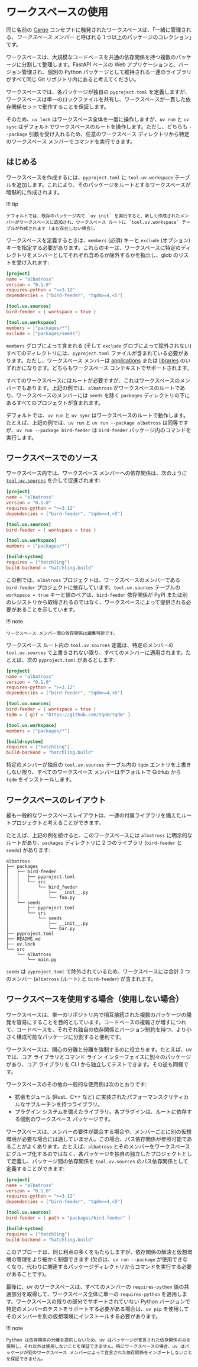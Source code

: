 # ワークスペースの使用

同じ名前の [Cargo](https://doc.rust-lang.org/cargo/reference/workspaces.html) コンセプトに触発されたワークスペースは、「一緒に管理される、_ワークスペース メンバー_ と呼ばれる 1 つ以上のパッケージのコレクション」です。

ワークスペースは、大規模なコードベースを共通の依存関係を持つ複数のパッケージに分割して整理します。FastAPI ベースの Web アプリケーションと、バージョン管理され、個別の Python パッケージとして維持される一連のライブラリがすべて同じ Git リポジトリ内にあると考えてください。

ワークスペースでは、各パッケージが独自の `pyproject.toml` を定義しますが、ワークスペースは単一のロックファイルを共有し、ワークスペースが一貫した依存関係セットで動作することを保証します。

そのため、`uv lock` はワークスペース全体を一度に操作しますが、`uv run` と `uv sync` はデフォルトでワークスペースのルートを操作します。ただし、どちらも `--package` 引数を受け入れるため、任意のワークスペース ディレクトリから特定のワークスペース メンバーでコマンドを実行できます。

## はじめる

ワークスペースを作成するには、`pyproject.toml` に `tool.uv.workspace` テーブルを追加します。これにより、そのパッケージをルートとするワークスペースが暗黙的に作成されます。

!!! tip

    デフォルトでは、既存のパッケージ内で `uv init` を実行すると、新しく作成されたメンバーがワークスペースに追加され、ワー​​クスペース ルートに `tool.uv.workspace` テーブルが作成されます (まだ存在しない場合)。

ワークスペースを定義するときは、`members` (必須) キーと `exclude` (オプション) キーを指定する必要があります。これらのキーは、ワークスペースに特定のディレクトリをメンバーとしてそれぞれ含めるか除外するかを指示し、glob のリストを受け入れます:

```toml title="pyproject.toml"
[project]
name = "albatross"
version = "0.1.0"
requires-python = ">=3.12"
dependencies = ["bird-feeder", "tqdm>=4,<5"]

[tool.uv.sources]
bird-feeder = { workspace = true }

[tool.uv.workspace]
members = ["packages/*"]
exclude = ["packages/seeds"]
```

`members` グロブによって含まれる (そして `exclude` グロブによって除外されない) すべてのディレクトリには、`pyproject.toml` ファイルが含まれている必要があります。ただし、ワークスペース メンバーは [applications](./init.md#applications) または [libraries](./init.md#libraries) のいずれかになります。どちらもワークスペース コンテキストでサポートされます。

すべてのワークスペースにはルートが必要ですが、これはワークスペースのメンバーでもあります。上記の例では、`albatross` がワークスペースのルートであり、ワークスペースのメンバーには `seeds` を除く `packages` ディレクトリの下にあるすべてのプロジェクトが含まれます。

デフォルトでは、`uv run` と `uv sync` はワークスペースのルートで動作します。たとえば、上記の例では、`uv run` と `uv run --package albatross` は同等ですが、`uv run --package bird-feeder` は `bird-feeder` パッケージ内のコマンドを実行します。

## ワークスペースでのソース

ワークスペース内では、ワークスペース メンバーへの依存関係は、次のように [`tool.uv.sources`](./dependencies.md) を介して促進されます:

```toml title="pyproject.toml"
[project]
name = "albatross"
version = "0.1.0"
requires-python = ">=3.12"
dependencies = ["bird-feeder", "tqdm>=4,<5"]

[tool.uv.sources]
bird-feeder = { workspace = true }

[tool.uv.workspace]
members = ["packages/*"]

[build-system]
requires = ["hatchling"]
build-backend = "hatchling.build"
```

この例では、`albatross` プロジェクトは、ワークスペースのメンバーである `bird-feeder` プロジェクトに依存しています。`tool.uv.sources` テーブルの `workspace = true` キーと値のペアは、`bird-feeder` 依存関係が PyPI または別のレジストリから取得されるのではなく、ワークスペースによって提供される必要があることを示しています。

!!! note

    ワークスペース メンバー間の依存関係は編集可能です。

ワークスペース ルート内の `tool.uv.sources` 定義は、特定のメンバーの `tool.uv.sources` で上書きされない限り、すべてのメンバーに適用されます。たとえば、次の `pyproject.toml` があるとします:

```toml title="pyproject.toml"
[project]
name = "albatross"
version = "0.1.0"
requires-python = ">=3.12"
dependencies = ["bird-feeder", "tqdm>=4,<5"]

[tool.uv.sources]
bird-feeder = { workspace = true }
tqdm = { git = "https://github.com/tqdm/tqdm" }

[tool.uv.workspace]
members = ["packages/*"]

[build-system]
requires = ["hatchling"]
build-backend = "hatchling.build"
```

特定のメンバーが独自の `tool.uv.sources` テーブル内の `tqdm` エントリを上書きしない限り、すべてのワークスペース メンバーはデフォルトで GitHub から `tqdm` をインストールします。

## ワークスペースのレイアウト

最も一般的なワークスペースレイアウトは、一連の付属ライブラリを備えたルートプロジェクトと考えることができます。

たとえば、上記の例を続けると、このワークスペースには `albatross` に明示的なルートがあり、`packages` ディレクトリに 2 つのライブラリ (`bird-feeder` と `seeds`) があります:

```text
albatross
├── packages
│   ├── bird-feeder
│   │   ├── pyproject.toml
│   │   └── src
│   │       └── bird_feeder
│   │           ├── __init__.py
│   │           └── foo.py
│   └── seeds
│       ├── pyproject.toml
│       └── src
│           └── seeds
│               ├── __init__.py
│               └── bar.py
├── pyproject.toml
├── README.md
├── uv.lock
└── src
    └── albatross
        └── main.py
```

`seeds` は `pyproject.toml` で除外されているため、ワークスペースには合計 2 つのメンバー (`albatross` (ルート) と `bird-feeder`) が含まれます。

## ワークスペースを使用する場合（使用しない場合）

ワークスペースは、単一のリポジトリ内で相互接続された複数のパッケージの開発を容易にすることを目的としています。コードベースの複雑さが増すにつれて、コードベースを、それぞれ独自の依存関係とバージョン制約を持つ、より小さく構成可能なパッケージに分割すると便利です。

ワークスペースは、関心の分離と分離を強制するのに役立ちます。たとえば、uv では、コア ライブラリとコマンド ライン インターフェイスに別々のパッケージがあり、コア ライブラリを CLI から独立してテストできます。その逆も同様です。

ワークスペースのその他の一般的な使用例は次のとおりです:

- 拡張モジュール (Rust、C++ など) に実装されたパフォーマンスクリティカルなサブルーチンを持つライブラリ。
- プラグイン システムを備えたライブラリ。各プラグインは、ルートに依存する個別のワークスペース パッケージです。

ワークスペースは、メンバーの要件が競合する場合や、メンバーごとに別の仮想環境が必要な場合には適していません。この場合、パス依存関係が参照可能であることがよくあります。たとえば、`albatross` とそのメンバーをワークスペースにグループ化するのではなく、各パッケージを独自の独立したプロジェクトとして定義し、パッケージ間の依存関係を `tool.uv.sources` のパス依存関係として定義することができます:

```toml title="pyproject.toml"
[project]
name = "albatross"
version = "0.1.0"
requires-python = ">=3.12"
dependencies = ["bird-feeder", "tqdm>=4,<5"]

[tool.uv.sources]
bird-feeder = { path = "packages/bird-feeder" }

[build-system]
requires = ["hatchling"]
build-backend = "hatchling.build"
```

このアプローチは、同じ利点の多くをもたらしますが、依存関係の解決と仮想環境の管理をより細かく制御できます (欠点は、`uv run --package` が使用できなくなり、代わりに関連するパッケージディレクトリからコマンドを実行する必要があることです)。

最後に、uv のワークスペースは、すべてのメンバーの `requires-python` 値の共通部分を取得して、ワークスペース全体に単一の `requires-python` を適用します。ワークスペースの残りの部分でサポートされていない Python バージョンで特定のメンバーのテストをサポートする必要がある場合は、`uv pip` を使用してそのメンバーを別の仮想環境にインストールする必要があります。

!!! note

    Python は依存関係の分離を提供しないため、uv はパッケージが宣言された依存関係のみを使用し、それ以外は使用しないことを保証できません。特にワークスペースの場合、uv はパッケージが別のワークスペース メンバーによって宣言された依存関係をインポートしないことを保証できません。